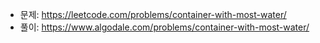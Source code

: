 - 문제: https://leetcode.com/problems/container-with-most-water/
- 풀이: https://www.algodale.com/problems/container-with-most-water/
